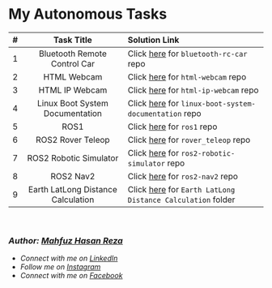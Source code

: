 # My Autonomous Tasks

\# | Task Title | Solution Link
:-:|:----------:|:-------------
1 | Bluetooth Remote Control Car | Click [here](https://github.com/mahfuzhasanreza/Bluetooth-RC-Car) for `bluetooth-rc-car` repo
2 | HTML Webcam | Click [here](https://github.com/mahfuzhasanreza/HTML-Webcam) for `html-webcam` repo
3 | HTML IP Webcam | Click [here](https://github.com/mahfuzhasanreza/HTML-IP-Webcam) for `html-ip-webcam` repo
4 | Linux Boot System Documentation | Click [here](https://github.com/mahfuzhasanreza/linux-boot-system-documentation) for `linux-boot-system-documentation` repo
5 | ROS1 | Click [here](https://github.com/mahfuzhasanreza/ros1) for `ros1` repo
6 | ROS2 Rover Teleop | Click [here](https://github.com/mahfuzhasanreza/rover_teleop) for `rover_teleop` repo
7 | ROS2 Robotic Simulator | Click [here](https://github.com/mahfuzhasanreza/ros2-robotic-simulator) for `ros2-robotic-simulator` repo
8 | ROS2 Nav2 | Click [here](https://github.com/mahfuzhasanreza/ROS2-Nav2) for `ros2-nav2` repo
9 | Earth LatLong Distance Calculation | Click [here](https://github.com/mahfuzhasanreza/UMRT-Autonomous-Tasks/tree/main/Earth%20LatLong%20Distance%20Calculation) for `Earth LatLong Distance Calculation` folder

<br>

### _Author: [Mahfuz Hasan Reza](https://github.com/mahfuzhasanreza/)_
 - _Connect with me on [LinkedIn](https://www.linkedin.com/in/mahfuzhasanreza/)_
 - _Follow me on [Instagram](https://www.instagram.com/mahfuzhasanreza/)_
 - _Connect with me on [Facebook](https://www.facebook.com/mahfuzhasanreza/)_
